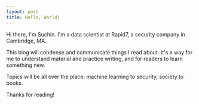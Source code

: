 ```yaml
---
layout: post
title: Hello, World!
---
```


Hi there, I'm Suchin. I'm a data scientist at Rapid7, a security company in Cambridge, MA.

This blog will condense and communicate things I read about. It's a way for me to understand
material and practice writing, and for readers to learn something new.

Topics will be all over the place: machine learning to security, society to books.

Thanks for reading!
